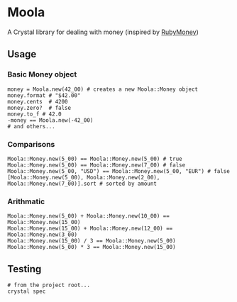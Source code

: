# Moola
A Crystal library for dealing with money (inspired by [RubyMoney](https://github.com/RubyMoney/money))

## Usage

### Basic Money object
```
money = Moola.new(42_00) # creates a new Moola::Money object
money.format # "$42.00"
money.cents  # 4200
money.zero?  # false
money.to_f # 42.0
-money == Moola.new(-42_00)
# and others...
```

### Comparisons
```
Moola::Money.new(5_00) == Moola::Money.new(5_00) # true
Moola::Money.new(5_00) == Moola::Money.new(7_00) # false
Moola::Money.new(5_00, "USD") == Moola::Money.new(5_00, "EUR") # false
[Moola::Money.new(5_00), Moola::Money.new(2_00), Moola::Money.new(7_00)].sort # sorted by amount
```

### Arithmatic
```
Moola::Money.new(5_00) + Moola::Money.new(10_00) == Moola::Money.new(15_00)
Moola::Money.new(15_00) + Moola::Money.new(12_00) == Moola::Money.new(3_00)
Moola::Money.new(15_00) / 3 == Moola::Money.new(5_00)
Moola::Money.new(5_00) * 3 == Moola::Money.new(15_00)
```

## Testing

```
# from the project root...
crystal spec
```
